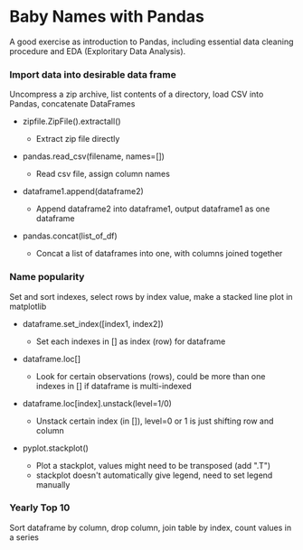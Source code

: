 # Baby Names with Pandas
A good exercise as introduction to Pandas, including essential data cleaning procedure and EDA (Exploritary Data Analysis).

### Import data into desirable data frame
Uncompress a zip archive, list contents of a directory, load CSV into Pandas, concatenate DataFrames

- zipfile.ZipFile().extractall()
  - Extract zip file directly 
  
- pandas.read_csv(filename, names=[])
  - Read csv file, assign column names
  
- dataframe1.append(dataframe2)
  - Append dataframe2 into dataframe1, output dataframe1 as one dataframe
  
- pandas.concat(list_of_df)
  - Concat a list of dataframes into one, with columns joined together

### Name popularity
Set and sort indexes, select rows by index value, make a stacked line plot in matplotlib

- dataframe.set_index([index1, index2])
  - Set each indexes in [] as index (row) for dataframe
  
- dataframe.loc[]
  - Look for certain observations (rows), could be more than one indexes in [] if dataframe is multi-indexed
  
- dataframe.loc[index].unstack(level=1/0)
  - Unstack certain index (in []), level=0 or 1 is just shifting row and column
  
- pyplot.stackplot()
  - Plot a stackplot, values might need to be transposed (add ".T") 
  - stackplot doesn't automatically give legend, need to set legend manually
  
### Yearly Top 10
Sort dataframe by column, drop column, join table by index, count values in a series

